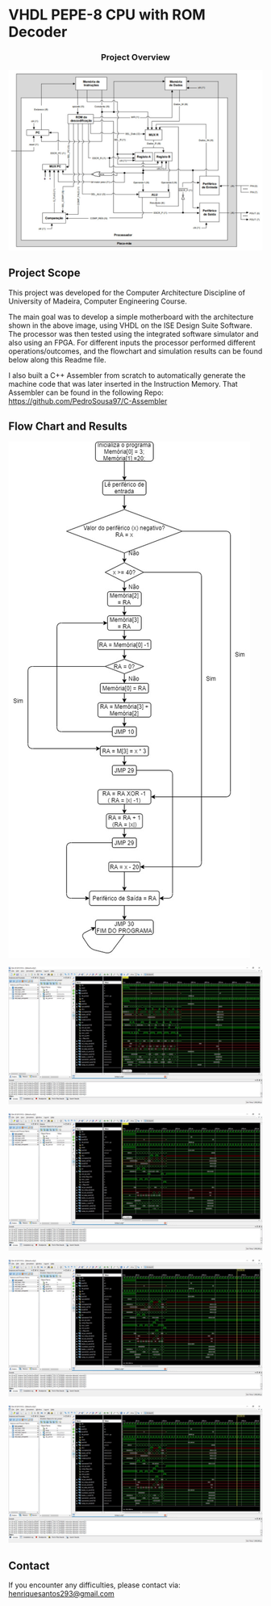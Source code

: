 # VHDL PEPE-8 CPU with ROM Decoder

<p align="center">
    <h3 align="center">Project Overview</h3>
</p>

![Image description](https://github.com/PedroSousa97/VHDL-ROMDecoder-PEPE8-CPU/blob/main/Readme_Images/Pepe-8.JPG)


## Project Scope

This project was developed for the Computer Architecture Discipline of University of Madeira, Computer Engineering Course.

The main goal was to develop a simple motherboard with the architecture shown in the above image, using VHDL on the ISE Design Suite Software. The processor was then tested using the integrated software simulator and also using an FPGA. For different inputs the processor performed different operations/outcomes, and the flowchart and simulation results can be found below along this Readme file.

I also built a C++ Assembler from scratch to automatically generate the machine code that was later inserted in the Instruction Memory. That Assembler can be found in the following Repo: https://github.com/PedroSousa97/C-Assembler


## Flow Chart and Results

![Image description](https://github.com/PedroSousa97/VHDL-ROMDecoder-PEPE8-CPU/blob/main/Readme_Images/Fluxograma.JPG)

![Image description](https://github.com/PedroSousa97/VHDL-ROMDecoder-PEPE8-CPU/blob/main/Readme_Images/sim_x9_Positivo.JPG)

![Image description](https://github.com/PedroSousa97/VHDL-ROMDecoder-PEPE8-CPU/blob/main/Readme_Images/Sim_x-20_Negativo.JPG)

![Image description](https://github.com/PedroSousa97/VHDL-ROMDecoder-PEPE8-CPU/blob/main/Readme_Images/Sim_x40.JPG)

![Image description](https://github.com/PedroSousa97/VHDL-ROMDecoder-PEPE8-CPU/blob/main/Readme_Images/sim_x50.JPG)

## Contact

If you encounter any difficulties, please contact via: henriquesantos293@gmail.com

